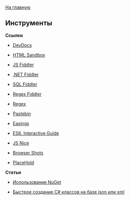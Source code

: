 [На главную](README.md)


## Инструменты


**Ссылки**

- [DevDocs](http://devdocs.io/)

- [HTML Sandbox](http://codepen.io/)

- [JS Fiddler](http://jsfiddle.net/)

- [.NET Fiddler](https://dotnetfiddle.net/)

- [SQL Fiddler](http://sqlfiddle.com/)

- [Regex Fiddler](http://refiddle.com/)

- [Regex](https://regex101.com/)

- [Pastebin](http://pastebin.com/)

- [Easings](http://easings.net/uk)

- [ES6. Interactive Guide](http://projects.formidablelabs.com/es6-interactive-guide/#/)

- [JS Nice](http://jsnice.org/)

- [Browser Shots](http://browsershots.org/)

- [PlaceHold](http://placehold.it/)


**Статьи**

- [Использование NuGet](http://andrey.moveax.ru/page/using-nuget)

- [Быстрое создание C# классов на базе json или xml](http://andrey.moveax.ru/post/tools-visualstudio-paste-as-json-or-xml)